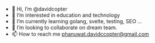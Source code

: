 - 👋 Hi, I’m @davidcopter
- 👀 I’m interested in education and technology
- 🌱 I’m currently learning golang, svelte, testing, SEO ...
- 💞️ I’m looking to collaborate on dream team.
- 📫 How to reach me phanuwat.davidccopter@gmail.com

<!---
davidcopter/davidcopter is a ✨ special ✨ repository because its `README.md` (this file) appears on your GitHub profile.
You can click the Preview link to take a look at your changes.
--->
